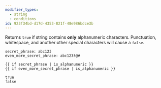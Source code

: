 ```yaml
---
modifier_types:
  - string
  - conditions
id: 923f34bd-d17d-4353-821f-48e986bdce3b
---
```

Returns `true` if string contains **only** alphanumeric characters. Punctuation, whitespace, and another other special characters will cause a `false`.

```.language-yaml
secret_phrase: abc123
even_more_secret_phrase: abc123!@#
```

```
{{ if secret_phrase | is_alphanumeric }}
{{ if even_more_secret_phrase | is_alphanumeric }}
```

```.language-output
true
false
```
